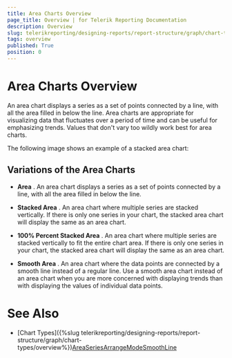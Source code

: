 ```yaml
---
title: Area Charts Overview
page_title: Overview | for Telerik Reporting Documentation
description: Overview
slug: telerikreporting/designing-reports/report-structure/graph/chart-types/area-charts/overview
tags: overview
published: True
position: 0
---
```


# Area Charts Overview



An area chart displays a series as a set of points connected by a line, with all the area filled in below the line.         Area charts are appropriate for visualizing data that fluctuates over a period of time and can be useful for emphasizing trends.         Values that don't vary too wildly work best for area charts.       

The following image shows an example of a stacked area chart:

## Variations of the Area Charts

* __Area__ . An area chart displays a series as a set of points connected by a line, with all the area filled in below the line.             

* __Stacked Area__ . An area chart where multiple series are stacked vertically.               If there is only one series in your chart, the stacked area chart will display the same as an area chart.             

* __100% Percent Stacked Area__ . An area chart where multiple series are stacked vertically               to fit the entire chart area. If there is only one series in your chart, the stacked area chart will display the same as an area chart.             

* __Smooth Area__ . An area chart where the data points are connected by a smooth line instead of a regular line.               Use a smooth area chart instead of an area chart when you are more concerned with displaying trends than with displaying the values of individual data points.             

# See Also


 * [Chart Types]({%slug telerikreporting/designing-reports/report-structure/graph/chart-types/overview%})[AreaSeries](/reporting/api/Telerik.Reporting.AreaSeries)[ArrangeMode](/reporting/api/Telerik.Reporting.GraphSeries2D#Telerik_Reporting_GraphSeries2D_ArrangeMode)[SmoothLine](/reporting/api/Telerik.Reporting.AreaSeries#Telerik_Reporting_AreaSeries_SmoothLine)
